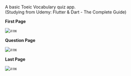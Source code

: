 A basic Toeic Vocabulary quiz app. <br />
(Studying from Udemy: Flutter & Dart - The Complete Guide)


  **First Page**

![ภาพ](https://github.com/joy-chaimontree/ToeicQuizApp/assets/127076492/ecb35174-be61-4e21-8269-0c444e477ea4)


  **Question Page**

![ภาพ](https://github.com/joy-chaimontree/ToeicQuizApp/assets/127076492/46202ba9-2cdc-4132-8d14-84c197bfb286)



  **Last Page**

![ภาพ](https://github.com/joy-chaimontree/ToeicQuizApp/assets/127076492/7abacec7-b034-410d-a50e-60748c7a6eaa)



